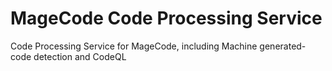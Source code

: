 # MageCode Code Processing Service
Code Processing Service for MageCode, including Machine generated-code detection and CodeQL
